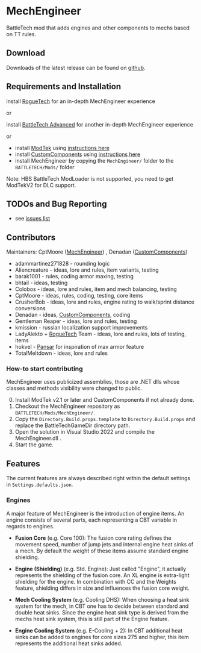# MechEngineer
BattleTech mod that adds engines and other components to mechs based on TT rules.

## Download

Downloads of the latest release can be found on [github](https://github.com/BattletechModders/MechEngineer/releases).

## Requirements and Installation

install [RogueTech](https://www.nexusmods.com/battletech/mods/79) for an in-depth MechEngineer experience

or

install [BattleTech Advanced](https://www.nexusmods.com/battletech/mods/452) for another in-depth MechEngineer experience

or

* install [ModTek](https://github.com/BattletechModders/ModTek/releases) using [instructions here](https://github.com/BattletechModders/ModTek)
* install [CustomComponents](https://github.com/BattletechModders/CustomComponents/releases) using [instructions here](https://github.com/BattletechModders/CustomComponents)
* install MechEngineer by copying the `MechEngineer/` folder to the `BATTLETECH/Mods/` folder

Note: HBS BattleTech ModLoader is not supported, you need to get ModTekV2 for DLC support.

## TODOs and Bug Reporting

* see [issues list](https://github.com/BattletechModders/MechEngineer/issues)

## Contributors

Maintainers:
CptMoore ([MechEngineer](https://github.com/BattletechModders/MechEngineer))
, Denadan ([CustomComponents](https://github.com/BattletechModders/CustomComponents))

* adammartinez271828 - rounding logic
* Aliencreature - ideas, lore and rules, item variants, testing
* barak1001 - rules, coding armor maxing, testing
* bhtail - ideas, testing
* Colobos - ideas, lore and rules, item and mech balancing, testing
* CptMoore - ideas, rules, coding, testing, core items
* CrusherBob - ideas, lore and rules, engine rating to walk/sprint distance conversions
* Denadan - ideas, [CustomComponents](https://github.com/BattletechModders/CustomComponents), coding
* Gentleman Reaper - ideas, lore and rules, testing
* kmission - russian localization support improvements
* LadyAlekto + [RogueTech](https://github.com/BattletechModders/RogueTech) Team - ideas, lore and rules, lots of testing, items
* hokvel - [Pansar](https://github.com/hokvel/pansar) for inspiration of max armor feature
* TotalMeltdown - ideas, lore and rules

### How-to start contributing

MechEngineer uses publicized assemblies, those are .NET dlls whose classes and methods visibility were changed to public.

0. Install ModTek v2.1 or later and CustomComponents if not already done.
1. Checkout the MechEngineer repository as `BATTLETECH/Mods/MechEngineer/`.
2. Copy the `Directory.Build.props.template` to `Directory.Build.props` and replace the BattleTechGameDir directory path.
3. Open the solution in Visual Studio 2022 and compile the MechEngineer.dll .
4. Start the game.

## Features

The current features are always described right within the default settings in `Settings.defaults.json`.

### Engines

A major feature of MechEngineer is the introduction of engine items. An engine consists of several parts, each representing a CBT variable in regards to engines.

- **Fusion Core** (e.g. Core 100):
The fusion core rating defines the movement speed, number of jump jets and internal engine heat sinks of a mech.
By default the weight of these items assume standard engine shielding.

- **Engine (Shielding)** (e.g. Std. Engine):
Just called "Engine", it actually represents the shielding of the fusion core.
An XL engine is extra-light shielding for the engine.
In combination with CC and the Weights feature, shielding differs in size and influences the fusion core weight.

- **Mech Cooling System** (e.g. Cooling DHS):
When choosing a heat sink system for the mech, in CBT one has to decide between standard and double heat sinks.
Since the engine heat sink type is derived from the mechs heat sink system, this is still part of the Engine feature.

- **Engine Cooling System** (e.g. E-Cooling + 2):
In CBT additional heat sinks can be added to engines for core sizes 275 and higher,
this item represents the additional heat sinks added.
